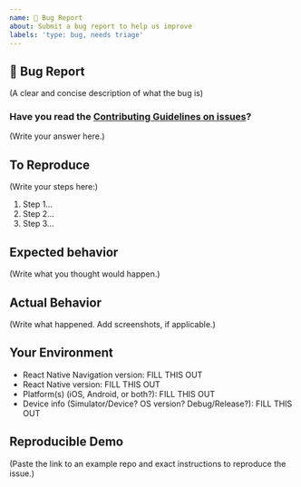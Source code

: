 ```yaml
---
name: 🐛 Bug Report
about: Submit a bug report to help us improve
labels: 'type: bug, needs triage'
---
```


## 🐛 Bug Report

(A clear and concise description of what the bug is)

### Have you read the [Contributing Guidelines on issues](https://wix.github.io/react-native-navigation/docs/meta-contributing)?

(Write your answer here.)

## To Reproduce

(Write your steps here:)

1. Step 1...
1. Step 2...
1. Step 3...

## Expected behavior

<!--
  How did you expect your project to behave?
  It’s fine if you’re not sure your understanding is correct.
  Write down what you thought would happen.
-->

(Write what you thought would happen.)

## Actual Behavior

<!--
  Did something go wrong?
  Is something broken, or not behaving as you expected?
  Describe this section in detail, and attach screenshots if possible.
  Don't only say "it doesn't work"!
-->

(Write what happened. Add screenshots, if applicable.)

## Your Environment

<!-- Include as many relevant details about the environment you experienced the bug in -->

* React Native Navigation version: FILL THIS OUT
* React Native version: FILL THIS OUT
* Platform(s) (iOS, Android, or both?): FILL THIS OUT
* Device info (Simulator/Device? OS version? Debug/Release?): FILL THIS OUT

## Reproducible Demo

(Paste the link to an example repo and exact instructions to reproduce the issue.)

<!--
  What happens if you skip this step?

  Someone will read your bug report, and maybe will be able to help you,
  but it’s unlikely that it will get much attention from the team. Eventually,
  the issue will likely get closed in favor of issues that have reproducible demos.

  Please remember that:

    * Issues without reproducible demos have a very low priority.
    * The person fixing the bug would have to do that anyway. Please be respectful of their time.
    * You might figure out the issues yourself as you work on extracting it.

  Thanks for helping us help you!
-->
